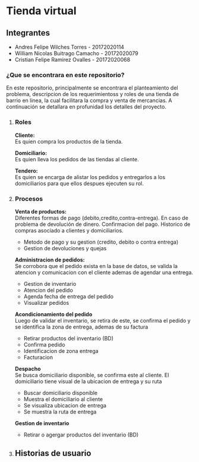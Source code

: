 <h1>Tienda virtual</h1>
<h2>Integrantes</h2>
<ul>
  <li>Andres Felipe Wilches Torres - 20172020114</li>
  <li>William Nicolas Buitrago Camacho - 20172020079</li>
  <li>Cristian Felipe Ramirez Ovalles - 20172020068</li>
</ul>
<h3>¿Que se encontrara en este repositorio?</h3>
<p>En este repositorio, principalmente se encontrara el planteamiento del problema, descripcion de los requerimientoss y roles de una tienda de barrio en linea, la cual facilitara la compra y venta de mercancias. A continuaci&oacuten se detallara en profunidad los detalles del proyecto.</p>
<ol>
  <li><h3>Roles</h3></li>  
  <p><b>Cliente:</b></br>Es quien compra los productos de la tienda.</p>
  <p><b>Domiciliario:</b></br>Es quien lleva los pedidos de las tiendas al cliente.</p>
  <p><b>Tendero:</b></br>Es quien se encarga de alistar los pedidos y entregarlos a los domiciliarios para que ellos despues ejecuten su rol.</p>
  <li><h3>Procesos</h3></li>
  <p><b>Venta de productos:</b></br>Diferentes formas de pago (debito,credito,contra-entrega). En caso de problema de devoluci&oacuten de dinero. Confirmacion del pago. Historico de compras asociado a clientes y domiciliarios.</p>
  <ul>
    <li>Metodo de pago y su gestion (credito, debito o contra entrega)</li>
    <li>Gestion de devoluciones y quejas</li>
  </ul>
  <p><b>Administracion de pedidos:</b></br>Se corrobora que el pedido exista en la base de datos, se valida la atencion y comunicacion con el cliente ademas de agendar una entrega.</p>
  <ul>
    <li>Gestion de inventario</li>
    <li>Atencion del pedido</li>
    <li>Agenda fecha de entrega del pedido</li>
    <li>Visualizar pedidos</li>
  </ul>
  <p><b>Acondicionamiento del pedido</b></br>Luego de validar el inventario, se retira de este, se confirma el pedido y se identifica la zona de entrega, ademas de su factura</p>
  <ul>
    <li>Retirar productos del inventario (BD)</li>
    <li>Confirma pedido</li>
    <li>Identificacion de zona entrega</li>
    <li>Facturacion</li>
  </ul>
  <p><b>Despacho</b></br>Se busca domiciliario disponible, se confirma este al cliente. El domiciliario tiene visual de la ubicacion de entrega y su ruta</p>
  <ul>
    <li>Buscar domiciliario disponible</li>
    <li>Muestra el domiciliario al cliente</li>
    <li>Se visualiza ubicacion de entrega</li>
    <li>Se muestra la ruta de entrega</li>
  </ul>
  <p><b>Gestion de inventario</b></p>
  <ul>
    <li>Retirar  o agergar productos del inventario (BD)</li>
  </ul>
  <li><h2>Historias de usuario</h2></li>
</ol>
